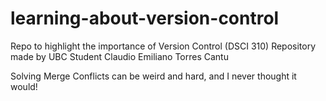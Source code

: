 # learning-about-version-control
Repo to highlight the importance of Version Control (DSCI 310)
Repository made by UBC Student Claudio Emiliano Torres Cantu

Solving Merge Conflicts can be weird and hard, and I never thought it would!